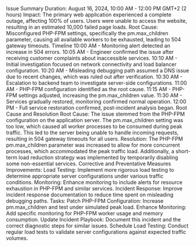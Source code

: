 Issue Summary
Duration: August 16, 2024, 10:00 AM - 12:00 PM GMT+2 (2 hours)
Impact: The primary web application experienced a complete outage, affecting 100% of users. Users were unable to access the website, resulting in an estimated 10,000 failed page loads.
Root Cause: Misconfigured PHP-FPM settings, specifically the pm.max_children parameter, causing all available workers to be exhausted, leading to 504 gateway timeouts.
Timeline
10:00 AM - Monitoring alert detected an increase in 504 errors.
10:05 AM - Engineer confirmed the issue after receiving customer complaints about inaccessible services.
10:10 AM - Initial investigation focused on network connectivity and load balancer configuration.
10:20 AM - Misleading debugging path assumed a DNS issue due to recent changes, which was ruled out after verification.
10:30 AM - Escalation to backend team to investigate server-side configurations.
11:00 AM - PHP-FPM configuration identified as the root cause.
11:15 AM - PHP-FPM settings adjusted, increasing the pm.max_children value.
11:30 AM - Services gradually restored, monitoring confirmed normal operation.
12:00 PM - Full service restoration confirmed, post-incident analysis began.
Root Cause and Resolution
Root Cause: The issue stemmed from the PHP-FPM configuration on the application server. The pm.max_children setting was too low, which caused all worker processes to be consumed during peak traffic. This led to the server being unable to handle incoming requests, resulting in 504 gateway timeouts for all users.
Resolution: The PHP-FPM pm.max_children parameter was increased to allow for more concurrent processes, which accommodated the peak traffic load. Additionally, a short-term load reduction strategy was implemented by temporarily disabling some non-essential services.
Corrective and Preventative Measures
Improvements:
Load Testing: Implement more rigorous load testing to determine appropriate server configurations under various traffic conditions.
Monitoring: Enhance monitoring to include alerts for resource exhaustion in PHP-FPM and similar services.
Incident Response: Improve incident response documentation to reduce time spent on misleading debugging paths.
Tasks:
Patch PHP-FPM Configuration: Increase pm.max_children and test under simulated peak load.
Enhance Monitoring: Add specific monitoring for PHP-FPM worker usage and memory consumption.
Update Incident Playbook: Document this incident and the correct diagnostic steps for similar issues.
Schedule Load Testing: Conduct regular load tests to validate server configurations against expected traffic volumes.
